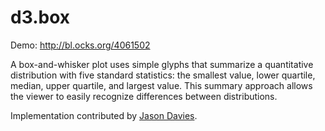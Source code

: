 # d3.box

Demo: http://bl.ocks.org/4061502

A box-and-whisker plot uses simple glyphs that summarize a quantitative distribution with five standard statistics: the smallest value, lower quartile, median, upper quartile, and largest value. This summary approach allows the viewer to easily recognize differences between distributions.  

Implementation contributed by [Jason Davies](http://www.jasondavies.com/).